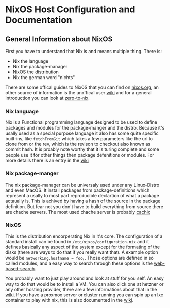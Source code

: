 # NixOS Host Configuration and Documentation

## General Information about NixOS

First you have to understand that Nix is and means multiple thing. There is:
- Nix the language
- Nix the package-manager
- NixOS the distribution
- Nix the german word "nichts"

There are some offical guides to NixOS that you can find on [nixos.org](https://nixos.org/learn.html), an other source of information is the unoffical user [wiki](https://nixos.wiki/) and for a general introduction you can look at [zero-to-nix](https://zero-to-nix.com/).  

### Nix language
Nix is a Functional programming language designed to be used to define packages and modules for the package-manger and the distro.
Because it's usally used as a special purpose language it also has some quite specific built-ins, like ```fetchFromGit``` which takes a few parameters like the url to clone from or the rev, which is the revison to checkout also known as commit hash. It is proably note worthy that it is turing complete and some people use it for other things then package defenitions or modules. For more details there is an entry in the [wiki](https://nixos.wiki/wiki/Overview_of_the_Nix_Language)

### Nix package-manger
The nix package-manager can be universaly used under any Linux-Distro and even MacOS. It install packages from package-definitions which represent a usally to most part reproducible declartion of what a package actaually is. This is achived by having a hash of the source in the package definition. But fear not you don't have to build everything from source there are chache servers. The most used chache server is probably [cachix](https://www.cachix.org/) 

### NixOS 
This is the distribution encorperating Nix in it's core. The configuration of a standard install can be found in ```/etc/nixos/configuration.nix``` and it defines basically any aspect of the system except for the formating of the disks (there are ways to do that if you really want that). A example option would be ```networking.hostname = foo;```. Those options are defined in so called modules, and a easy way to search through these options is the [web-based-search](https://search.nixos.org/options?). 

You probably want to just play around and look at stuff for you self. An easy way to do that would be to install a VM. You can also click one at hetzner or any other hosting provider, there are a few informations about that in the [wiki](https://nixos.wiki/wiki/NixOS_friendly_hosters). If you have a proxmox server or cluster running you can spin up an lxc container to play with nix, this is also documented in the [wiki](https://nixos.wiki/wiki/Proxmox_Virtual_Environment).

